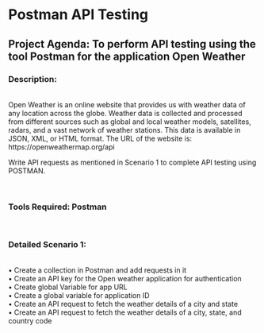<h1>Postman API Testing</h1>

<h2>Project Agenda: To perform API testing using the tool Postman for the application Open Weather</h2>

<h3>Description:</h3>
<br>
Open Weather is an online website that provides us with weather data of any location across the globe. Weather data is collected and processed from different sources such as global and local weather models, satellites, radars, and a vast network of weather stations. This data is available in JSON, XML, or HTML format.
The URL of the website is: https://openweathermap.org/api

<br>

Write API requests as mentioned in Scenario 1 to complete API testing using POSTMAN.

<br>

<h3>Tools Required: Postman</h3>
<br>
<h3>Detailed Scenario 1:</h3>
<br>
• Create a collection in Postman and add requests in it
<br>
• Create an API key for the Open weather application for authentication
<br>
• Create global Variable for app URL
<br>
• Create a global variable for application ID
<br>
• Create an API request to fetch the weather details of a city and state
<br>
• Create an API request to fetch the weather details of a city, state, and country code
